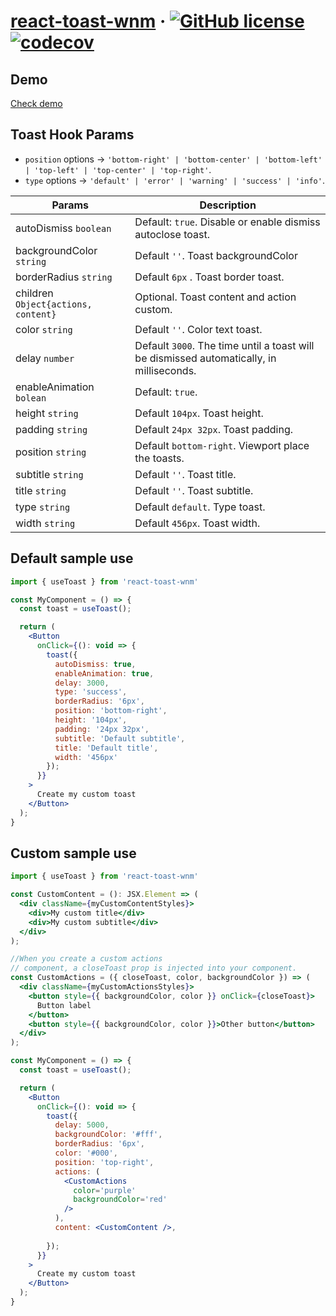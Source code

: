 # [react-toast-wnm](https://carl32crc.github.io/react-toast-wnm/?path=/story/button--sample) &middot; [![GitHub license](https://img.shields.io/badge/license-MIT-blue.svg)](https://github.com/carl32crc/react-toast-wnm/blob/master/LICENSE) [![codecov](https://codecov.io/gh/carl32crc/react-toast-wnm/branch/master/graph/badge.svg?token=N6PYSXWNYL)](https://codecov.io/gh/carl32crc/react-toast-wnm)

## Demo

[Check demo](https://carl32crc.github.io/react-toast-wnm/?path=/story/button--sample)

## Toast Hook Params

- `position` options -> `'bottom-right' | 'bottom-center' | 'bottom-left' | 'top-left' | 'top-center' | 'top-right'`.
- `type` options -> `'default' | 'error' | 'warning' | 'success' | 'info'`.

| Params                                 |Description                                                                               |
| -------------------------------------- | ---------------------------------------------------------------------------------------- |
| autoDismiss `boolean`                  | Default: `true`. Disable or enable dismiss autoclose toast.                              |
| backgroundColor `string`               | Default `''`. Toast backgroundColor                                                      |
| borderRadius `string`                  | Default `6px` . Toast border toast.                                                      |
| children `Object{actions, content}`    | Optional. Toast content and action custom.                                               |   
| color `string`                         | Default `''`. Color text toast.                                                          |    
| delay `number`                         | Default `3000`. The time until a toast will be dismissed automatically, in milliseconds. |
| enableAnimation `bolean`               | Default: `true`.                                                                         |
| height `string`                        | Default `104px`. Toast height.                                                           |
| padding `string`                       | Default `24px 32px`. Toast padding.                                                      |
| position `string`                      | Default `bottom-right`. Viewport place the toasts.                                       |
| subtitle `string`                      | Default `''`. Toast title.                                                               |
| title `string`                         | Default `''`. Toast subtitle.                                                            |
| type `string`                          | Default `default`. Type toast.                                                           |        
| width `string`                         | Default `456px`. Toast width.                                                            |

## Default sample use

```jsx
import { useToast } from 'react-toast-wnm'

const MyComponent = () => {
  const toast = useToast();

  return (
    <Button
      onClick={(): void => {
        toast({
          autoDismiss: true,
          enableAnimation: true,
          delay: 3000,
          type: 'success',
          borderRadius: '6px',
          position: 'bottom-right',
          height: '104px',
          padding: '24px 32px',
          subtitle: 'Default subtitle',
          title: 'Default title',
          width: '456px'
        });
      }}
    >
      Create my custom toast
    </Button>
  );
}

```

## Custom sample use

```jsx
import { useToast } from 'react-toast-wnm'

const CustomContent = (): JSX.Element => (
  <div className={myCustomContentStyles}>
    <div>My custom title</div>
    <div>My custom subtitle</div>
  </div>
);

//When you create a custom actions 
// component, a closeToast prop is injected into your component.
const CustomActions = ({ closeToast, color, backgroundColor }) => (
  <div className={myCustomActionsStyles}>
    <button style={{ backgroundColor, color }} onClick={closeToast}>
      Button label
    </button>
    <button style={{ backgroundColor, color }}>Other button</button>
  </div>
);

const MyComponent = () => {
  const toast = useToast();

  return (
    <Button
      onClick={(): void => {
        toast({
          delay: 5000,
          backgroundColor: '#fff',
          borderRadius: '6px',
          color: '#000',
          position: 'top-right',
          actions: (
            <CustomActions
              color='purple'
              backgroundColor='red'
            />
          ),
          content: <CustomContent />,
     
        });
      }}
    >
      Create my custom toast
    </Button>
  );
}

```